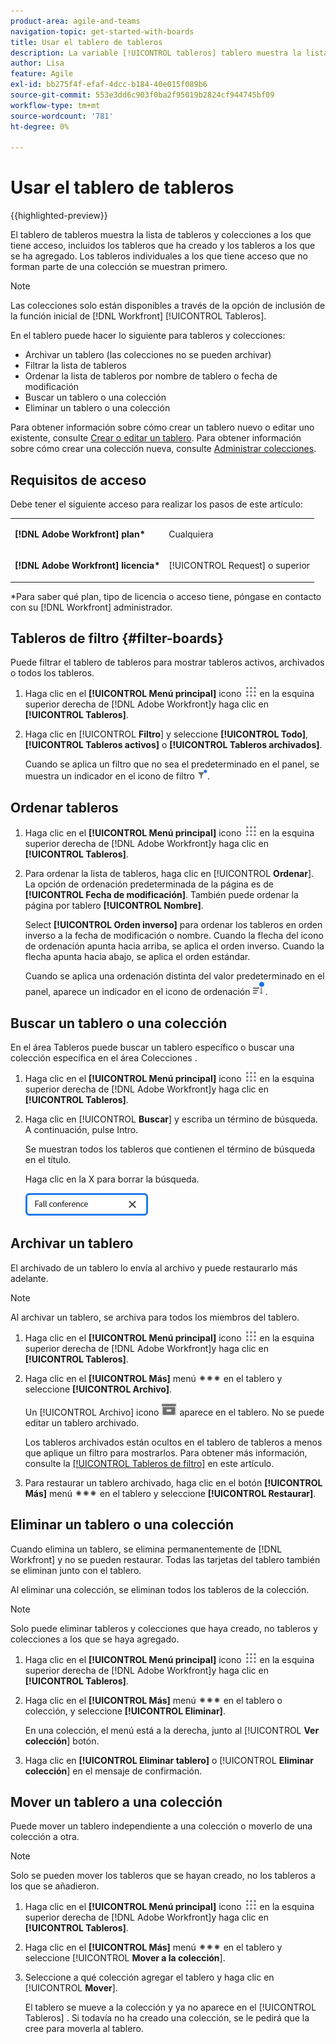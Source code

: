 ```yaml
---
product-area: agile-and-teams
navigation-topic: get-started-with-boards
title: Usar el tablero de tableros
description: La variable [!UICONTROL tableros] tablero muestra la lista de tableros a los que tiene acceso, incluidos los tableros que ha creado y los tableros a los que se ha agregado.
author: Lisa
feature: Agile
exl-id: bb275f4f-efaf-4dcc-b184-40e015f089b6
source-git-commit: 553e3dd6c903f0ba2f95019b2824cf944745bf09
workflow-type: tm+mt
source-wordcount: '781'
ht-degree: 0%

---
```


# Usar el tablero de tableros

{{highlighted-preview}}

El tablero de tableros muestra la lista de tableros <span class="preview">y colecciones</span> a los que tiene acceso, incluidos los tableros que ha creado y los tableros a los que se ha agregado. <span class="preview">Los tableros individuales a los que tiene acceso que no forman parte de una colección se muestran primero.</span>

>[!NOTE]
>
>Las colecciones solo están disponibles a través de la opción de inclusión de la función inicial de [!DNL Workfront] [!UICONTROL Tableros].

En el tablero puede hacer lo siguiente para tableros y <span class="preview">colecciones</span>:

* Archivar un tablero (las colecciones no se pueden archivar)
* Filtrar la lista de tableros
* Ordenar la lista de tableros por nombre de tablero o fecha de modificación
* Buscar un tablero o una colección
* Eliminar un tablero o una colección

Para obtener información sobre cómo crear un tablero nuevo o editar uno existente, consulte [Crear o editar un tablero](../../agile/get-started-with-boards/create-edit-board.md). <span class="preview">Para obtener información sobre cómo crear una colección nueva, consulte [Administrar colecciones](/help/quicksilver/agile/use-boards-agile-planning-tools/manage-collections.md).</span>

## Requisitos de acceso

Debe tener el siguiente acceso para realizar los pasos de este artículo:

<table style="table-layout:auto"> 
 <col> 
 <col> 
 <tbody> 
  <tr> 
   <td role="rowheader"><strong>[!DNL Adobe Workfront] plan*</strong></td> 
   <td> <p>Cualquiera</p> </td> 
  </tr> 
  <tr> 
   <td role="rowheader"><strong>[!DNL Adobe Workfront] licencia*</strong></td> 
   <td> <p>[!UICONTROL Request] o superior</p> </td> 
  </tr> 
 </tbody> 
</table>

&#42;Para saber qué plan, tipo de licencia o acceso tiene, póngase en contacto con su [!DNL Workfront] administrador.

## Tableros de filtro {#filter-boards}

Puede filtrar el tablero de tableros para mostrar tableros activos, archivados o todos los tableros.

1. Haga clic en el **[!UICONTROL Menú principal]** icono ![](assets/main-menu-icon.png) en la esquina superior derecha de [!DNL Adobe Workfront]y haga clic en **[!UICONTROL Tableros]**.
1. Haga clic en [!UICONTROL **Filtro**] y seleccione **[!UICONTROL Todo]**, **[!UICONTROL Tableros activos]** o **[!UICONTROL Tableros archivados]**.

   Cuando se aplica un filtro que no sea el predeterminado en el panel, se muestra un indicador en el icono de filtro ![[!UICONTROL Filtro aplicado a] tablero](assets/boards-filterapplied-30x30.png).

## Ordenar tableros

1. Haga clic en el **[!UICONTROL Menú principal]** icono ![](assets/main-menu-icon.png) en la esquina superior derecha de [!DNL Adobe Workfront]y haga clic en **[!UICONTROL Tableros]**.
1. Para ordenar la lista de tableros, haga clic en [!UICONTROL **Ordenar**]. La opción de ordenación predeterminada de la página es de **[!UICONTROL Fecha de modificación]**. También puede ordenar la página por tablero **[!UICONTROL Nombre]**.

   Select **[!UICONTROL Orden inverso]** para ordenar los tableros en orden inverso a la fecha de modificación o nombre. Cuando la flecha del icono de ordenación apunta hacia arriba, se aplica el orden inverso. Cuando la flecha apunta hacia abajo, se aplica el orden estándar.

   Cuando se aplica una ordenación distinta del valor predeterminado en el panel, aparece un indicador en el icono de ordenación ![Orden aplicada](assets/sort-applied-boards.png).

## Buscar un tablero <span class="preview">o una colección</span>

<span class="preview">En el área Tableros puede buscar un tablero específico o buscar una colección específica en el área Colecciones .</span>

1. Haga clic en el **[!UICONTROL Menú principal]** icono ![](assets/main-menu-icon.png) en la esquina superior derecha de [!DNL Adobe Workfront]y haga clic en **[!UICONTROL Tableros]**.
1. Haga clic en [!UICONTROL **Buscar**] y escriba un término de búsqueda. A continuación, pulse Intro.

   Se muestran todos los tableros que contienen el término de búsqueda en el título.

   Haga clic en la X para borrar la búsqueda.

   ![Buscar tableros en el tablero](assets/boards-searchbox.png)

## Archivar un tablero

El archivado de un tablero lo envía al archivo y puede restaurarlo más adelante.

>[!NOTE]
>
>Al archivar un tablero, se archiva para todos los miembros del tablero.

1. Haga clic en el **[!UICONTROL Menú principal]** icono ![](assets/main-menu-icon.png) en la esquina superior derecha de [!DNL Adobe Workfront]y haga clic en **[!UICONTROL Tableros]**.
1. Haga clic en el **[!UICONTROL Más]** menú ![Más menú](assets/more-icon-spectrum.png) en el tablero y seleccione **[!UICONTROL Archivo]**.

   Un [!UICONTROL Archivo] icono ![Archivo](assets/archive-icon-spectrum-25x20.png) aparece en el tablero. No se puede editar un tablero archivado.

   Los tableros archivados están ocultos en el tablero de tableros a menos que aplique un filtro para mostrarlos. Para obtener más información, consulte la [[!UICONTROL Tableros de filtro]](#filter-boards) en este artículo.

1. Para restaurar un tablero archivado, haga clic en el botón **[!UICONTROL Más]** menú ![Más icono de menú](assets/more-icon-spectrum.png) en el tablero y seleccione **[!UICONTROL Restaurar]**.

## Eliminar un tablero <span class="preview">o una colección</span>

Cuando elimina un tablero, se elimina permanentemente de [!DNL Workfront] y no se pueden restaurar. Todas las tarjetas del tablero también se eliminan junto con el tablero.

<span class="preview">Al eliminar una colección, se eliminan todos los tableros de la colección.</span>

>[!NOTE]
>
>Solo puede eliminar tableros y colecciones que haya creado, no tableros y colecciones a los que se haya agregado.

1. Haga clic en el **[!UICONTROL Menú principal]** icono ![](assets/main-menu-icon.png) en la esquina superior derecha de [!DNL Adobe Workfront]y haga clic en **[!UICONTROL Tableros]**.
1. Haga clic en el **[!UICONTROL Más]** menú ![[!UICONTROL Más menú]](assets/more-icon-spectrum.png) en el tablero o colección, y seleccione **[!UICONTROL Eliminar]**.

   <span class="preview">En una colección, el menú está a la derecha, junto al [!UICONTROL **Ver colección**] botón.</span>

1. Haga clic en **[!UICONTROL Eliminar tablero]** o [!UICONTROL **Eliminar colección**] en el mensaje de confirmación.

<div class="preview">

## Mover un tablero a una colección

Puede mover un tablero independiente a una colección o moverlo de una colección a otra.

>[!NOTE]
>
>Solo se pueden mover los tableros que se hayan creado, no los tableros a los que se añadieron.

1. Haga clic en el **[!UICONTROL Menú principal]** icono ![](assets/main-menu-icon.png) en la esquina superior derecha de [!DNL Adobe Workfront]y haga clic en **[!UICONTROL Tableros]**.
1. Haga clic en el **[!UICONTROL Más]** menú ![[!UICONTROL Más menú]](assets/more-icon-spectrum.png) en el tablero y seleccione [!UICONTROL **Mover a la colección**].
1. Seleccione a qué colección agregar el tablero y haga clic en [!UICONTROL **Mover**].

   El tablero se mueve a la colección y ya no aparece en el [!UICONTROL Tableros] .
Si todavía no ha creado una colección, se le pedirá que la cree para moverla al tablero.

</div>
